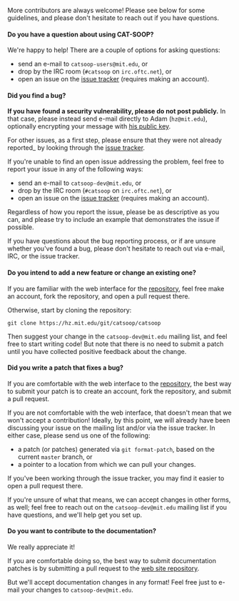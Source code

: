 More contributors are always welcome!  Please see below for some guidelines, and please don't hesitate to reach out if you have questions.

#### Do you have a question about using CAT-SOOP?

We're happy to help!  There are a couple of options for asking questions:

* send an e-mail to `catsoop-users@mit.edu`, or
* drop by the IRC room (`#catsoop` on `irc.oftc.net`), or
* open an issue on the [issue tracker](https://hz.mit.edu/git/catsoop/catsoop/issues) (requires making an account).

#### Did you find a bug?

**If you have found a security vulnerability, please do not post publicly.**  In that case, please instead send e-mail directly to Adam (`hz@mit.edu`), optionally encrypting your message with [his public key](https://hz.mit.edu/hz_pubkey.asc).

For other issues, as a first step, please ensure that they were not already reported_ by looking through the [issue tracker](https://hz.mit.edu/git/cat-soop/cat-soop/issues/).

If you're unable to find an open issue addressing the problem, feel free to report your issue in any of the following ways:

* send an e-mail to `catsoop-dev@mit.edu`, or
* drop by the IRC room (`#catsoop` on `irc.oftc.net`), or
* open an issue on the [issue tracker](https://hz.mit.edu/git/catsoop/catsoop/issues) (requires making an account).

Regardless of how you report the issue, please be as descriptive as you can, and please try to include an example that demonstrates the issue if possible.

If you have questions about the bug reporting process, or if are unsure whether you've found a bug, please don't hesitate to reach out via e-mail, IRC, or the issue tracker.

#### Do you intend to add a new feature or change an existing one?

If you are familiar with the web interface for the [repository](https://hz.mit.edu/git/cat-soop/cat-soop), feel free make an account, fork the repository, and open a pull request there.

Otherwise, start by cloning the repository:

    git clone https://hz.mit.edu/git/catsoop/catsoop

Then suggest your change in the `catsoop-dev@mit.edu` mailing list, and feel free to start writing code!  But note that there is no need to submit a patch until you have collected positive feedback about the change.

#### Did you write a patch that fixes a bug?

If you are comfortable with the web interface to the [repository](https://hz.mit.edu/git/cat-soop/cat-soop), the best way to submit your patch is to create an account, fork the repository, and submit a pull request.

If you are not comfortable with the web interface, that doesn't mean that we won't accept a contribution!  Ideally, by this point, we will already have been discussing your issue on the mailing list and/or via the issue tracker.  In either case, please send us one of the following:

* a patch (or patches) generated via `git format-patch`, based on the current `master` branch, or
* a pointer to a location from which we can pull your changes.

If you've been working through the issue tracker, you may find it easier to open a pull request there.

If you're unsure of what that means, we can accept changes in other forms, as well; feel free to reach out on the `catsoop-dev@mit.edu` mailing list if you have questions, and we'll help get you set up.

#### Do you want to contribute to the documentation?

We really appreciate it!

If you are comfortable doing so, the best way to submit documentation patches is by submitting a pull request to the [web site repository](https://hz.mit.edu/git/catsoop/website).

But we'll accept documentation changes in any format!  Feel free just to e-mail your changes to `catsoop-dev@mit.edu`.

